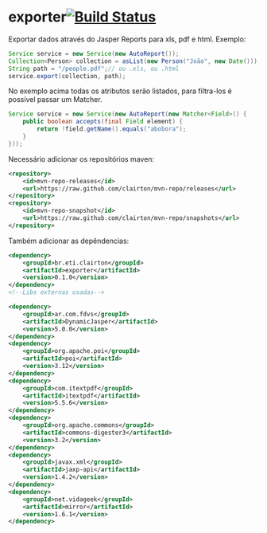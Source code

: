 # exporter[![Build Status](https://drone.io/github.com/clairton/exporter/status.png)](https://drone.io/github.com/clairton/exporter/latest)

Exportar dados através do Jasper Reports para xls, pdf e html.
Exemplo:

```java
Service service = new Service(new AutoReport());
Collection<Person> collection = asList(new Person("João", new Date()));
String path = "/people.pdf";// ou .xls, ou .html
service.export(collection, path);
```
No exemplo acima todas os atributos serão listados, para filtra-los é possível passar um Matcher.
```java
Service service = new Service(new AutoReport(new Matcher<Field>() {
	public boolean accepts(final Field element) {
		return !field.getName().equals("abobora");
	}
}));
```

Necessário adicionar os repositórios maven:

```xml
<repository>
	<id>mvn-repo-releases</id>
	<url>https://raw.github.com/clairton/mvn-repo/releases</url>
</repository>
<repository>
	<id>mvn-repo-snapshot</id>
	<url>https://raw.github.com/clairton/mvn-repo/snapshots</url>
</repository>
```
 Também adicionar as depêndencias:
```xml
<dependency>
    <groupId>br.eti.clairton</groupId>
	<artifactId>exporter</artifactId>
	<version>0.1.0</version>
</dependency>
<!--Libs externas usadas-->

<dependency>
	<groupId>ar.com.fdvs</groupId>
	<artifactId>DynamicJasper</artifactId>
	<version>5.0.0</version>
</dependency>
<dependency>
	<groupId>org.apache.poi</groupId>
	<artifactId>poi</artifactId>
	<version>3.12</version>
</dependency>
<dependency>
	<groupId>com.itextpdf</groupId>
	<artifactId>itextpdf</artifactId>
	<version>5.5.6</version>
</dependency>
<dependency>
	<groupId>org.apache.commons</groupId>
	<artifactId>commons-digester3</artifactId>
	<version>3.2</version>
</dependency>
<dependency>
	<groupId>javax.xml</groupId>
	<artifactId>jaxp-api</artifactId>
	<version>1.4.2</version>
</dependency>
<dependency>
	<groupId>net.vidageek</groupId>
	<artifactId>mirror</artifactId>
	<version>1.6.1</version>
</dependency>
```
